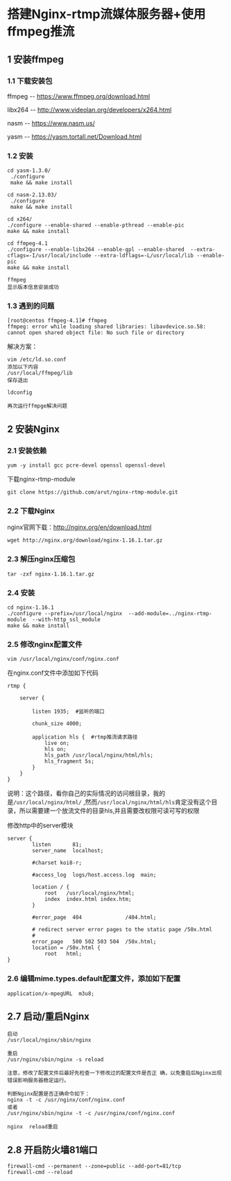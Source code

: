 # 搭建Nginx-rtmp流媒体服务器+使用ffmpeg推流

## 1 安装ffmpeg

### 1.1 下载安装包

ffmpeg --  https://www.ffmpeg.org/download.html

libx264 -- http://www.videolan.org/developers/x264.html

nasm -- https://www.nasm.us/

yasm -- https://yasm.tortall.net/Download.html

### 1.2 安装

```shell
cd yasm-1.3.0/
 ./configure 
 make && make install
 
cd nasm-2.13.03/
 ./configure 
 make && make install
 
cd x264/ 
./configure --enable-shared --enable-pthread --enable-pic
make && make install
 
cd ffmpeg-4.1
./configure --enable-libx264 --enable-gpl --enable-shared  --extra-cflags=-I/usr/local/include --extra-ldflags=-L/usr/local/lib --enable-pic
make && make install

ffmpeg
显示版本信息安装成功
```

### 1.3 遇到的问题

```
[root@centos ffmpeg-4.1]# ffmpeg
ffmpeg: error while loading shared libraries: libavdevice.so.58: cannot open shared object file: No such file or directory
```

解决方案：

```shell
vim /etc/ld.so.conf
添加以下内容
/usr/local/ffmpeg/lib
保存退出

ldconfig

再次运行ffmpge解决问题
```



## 2 安装Nginx

### 2.1 安装依赖

```shell
yum -y install gcc pcre-devel openssl openssl-devel
```

下载nginx-rtmp-module

```shell
git clone https://github.com/arut/nginx-rtmp-module.git
```

### 2.2 下载Nginx

nginx官网下载：http://nginx.org/en/download.html

```
wget http://nginx.org/download/nginx-1.16.1.tar.gz
```

### 2.3 解压nginx压缩包

```shell
tar -zxf nginx-1.16.1.tar.gz
```

### 2.4 安装

```shell
cd nginx-1.16.1
./configure --prefix=/usr/local/nginx  --add-module=../nginx-rtmp-module  --with-http_ssl_module
make && make install
```

### 2.5 修改nginx配置文件

```
vim /usr/local/nginx/conf/nginx.conf
```

在nginx.conf文件中添加如下代码

```
rtmp {    

    server {    

        listen 1935;  #监听的端口  

        chunk_size 4000;    

        application hls {  #rtmp推流请求路径  
            live on;    
            hls on;    
            hls_path /usr/local/nginx/html/hls;    
            hls_fragment 5s;    
        }    
    }    
} 
```

说明：这个路径，看你自己的实际情况的访问根目录，我的是`/usr/local/nginx/html/` ,然而`/usr/local/nginx/html/hls`肯定没有这个目录，所以需要建一个放流文件的目录hls,并且需要改权限可读可写的权限



修改http中的server模块

```
server {  
        listen       81;  
        server_name  localhost;  

        #charset koi8-r;  

        #access_log  logs/host.access.log  main;  

        location / {  
            root   /usr/local/nginx/html;  
            index  index.html index.htm;  
        }  

        #error_page  404              /404.html;  

        # redirect server error pages to the static page /50x.html  
        #  
        error_page   500 502 503 504  /50x.html;  
        location = /50x.html {  
            root   html;  
}
```

### 2.6 编辑mime.types.default配置文件，添加如下配置

```
application/x-mpegURL  m3u8;
```

## 2.7 启动/重启Nginx

```
启动
/usr/local/nginx/sbin/nginx

重启
/usr/nginx/sbin/nginx -s reload

注意，修改了配置文件后最好先检查一下修改过的配置文件是否正 确，以免重启后Nginx出现错误影响服务器稳定运行。

判断Nginx配置是否正确命令如下：
nginx -t -c /usr/nginx/conf/nginx.conf
或者
/usr/nginx/sbin/nginx -t -c /usr/nginx/conf/nginx.conf

nginx  reload重启
```

## 2.8 开启防火墙81端口

```
firewall-cmd --permanent --zone=public --add-port=81/tcp
firewall-cmd --reload
```

